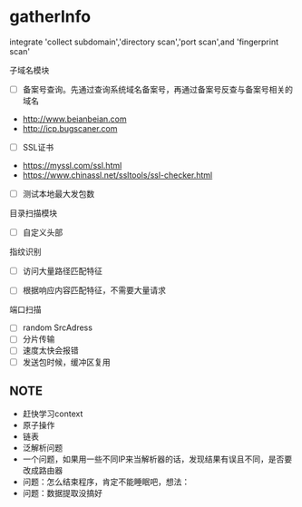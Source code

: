 # gatherInfo

integrate 'collect subdomain','directory scan','port scan',and 'fingerprint scan'

子域名模块

- [ ] 备案号查询。先通过查询系统域名备案号，再通过备案号反查与备案号相关的域名 
- http://www.beianbeian.com
- http://icp.bugscaner.com

- [ ] SSL证书
- https://myssl.com/ssl.html
- https://www.chinassl.net/ssltools/ssl-checker.html

- [ ] 测试本地最大发包数

目录扫描模块

- [ ] 自定义头部


指纹识别
- [ ] 访问大量路径匹配特征
- [ ] 根据响应内容匹配特征，不需要大量请求


端口扫描

- [ ] random SrcAdress
- [ ] 分片传输
- [ ] 速度太快会报错
- [ ] 发送包时候，缓冲区复用

## NOTE
- 赶快学习context
- 原子操作
- 链表
- 泛解析问题
- 一个问题，如果用一些不同IP来当解析器的话，发现结果有误且不同，是否要改成路由器
- 问题：怎么结束程序，肯定不能睡眠吧，想法：
- 问题：数据提取没搞好
